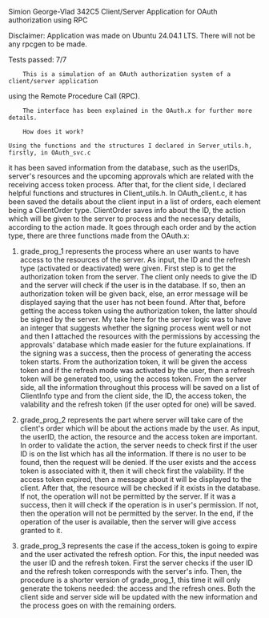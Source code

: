 Simion George-Vlad
342C5
                Client/Server Application for OAuth authorization
                                    using RPC

Disclaimer: Application was made on Ubuntu 24.04.1 LTS.
            There will not be any rpcgen to be made.

Tests passed: 7/7

        This is a simulation of an OAuth authorization system of a client/server application
using the Remote Procedure Call (RPC).

        The interface has been explained in the OAuth.x for further more details.

        How does it work?

    Using the functions and the structures I declared in Server_utils.h, firstly, in OAuth_svc.c
it has been saved information from the database, such as the userIDs, server's resources and
the upcoming approvals which are related with the receiving access token process.
    After that, for the client side, I declared helpful functions and structures in Client_utils.h.
In OAuth_client.c, it has been saved the details about the client input in a list of orders, each 
element being a ClientOrder type. ClientOrder saves info about the ID, the action which will be
given to the server to process and the necessary details, according to the action made. It goes
through each order and by the action type, there are three functions made from the OAuth.x:

  1. grade_prog_1 represents the process where an user wants to have access to the resources of
the server. As input, the ID and the refresh type (activated or deactivated) were given. First step 
is to get the authorization token from the server. The client only needs to give the ID and the server
will check if the user is in the database. If so, then an authorization token will be given back, else,
an error message will be displayed saying that the user has not been found. After that, before getting 
the access token using the authorization token, the latter should be signed by the server. My take
here for the server logic was to have an integer that suggests whether the signing process went well
or not and then I attached the resources with the permissions by accessing the approvals' database
which made easier for the future explainations. If the signing was a success, then the process of
generating the access token starts. From the authorization token, it will be given the access token
and if the refresh mode was activated by the user, then a refresh token will be generated too, using
the access token. From the server side, all the information throughout this process will be saved
on a list of ClientInfo type and from the client side, the ID, the access token, the valability and
the refresh token (if the user opted for one) will be saved.

  2. grade_prog_2 represents the part where server will take care of the client's order which will
be about the actions made by the user. As input, the userID, the action, the resource and the access 
token are important. In order to validate the action, the server needs to check first if the user ID
is on the list which has all the information. If there is no user to be found, then the request will
be denied. If the user exists and the access token is associated with it, then it will check first
the valability. If the access token expired, then a message about it will be displayed to the client.
After that, the resource will be checked if it exists in the database. If not, the operation will
not be permitted by the server. If it was a success, then it will check if the operation is in
user's permission. If not, then the operation will not be permitted by the server. In the end, if
the operation of the user is available, then the server will give access granted to it.

  3. grade_prog_3 represents the case if the access_token is going to expire and the user
activated the refresh option. For this, the input needed was the user ID and the refresh token.
First the server checks if the user ID and the refresh token corresponds with the server's info.
Then, the procedure is a shorter version of grade_prog_1, this time it will only generate the tokens
needed: the access and the refresh ones. Both the client side and server side will be updated with
the new information and the process goes on with the remaining orders.
